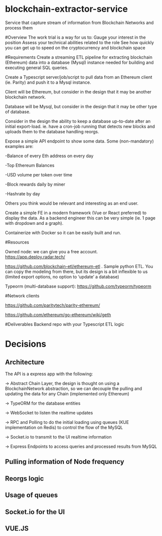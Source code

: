 # blockchain-extractor-service
Service that capture stream of information from Blockchain Networks and process them


#Overview
The work trial is a way for us to:
Gauge your interest in the position
Assess your technical abilities related to the role
See how quickly you can get up to speed on the cryptocurrency and blockchain space

#Requirements
Create a streaming ETL pipeline for extracting blockchain (Ethereum) data into a database (Mysql) instance needed for building and executing general SQL queries.

Create a Typescript server/job/script to pull data from an Ethereum client (ie. Parity) and push it to a Mysql instance.

Client will be Ethereum, but consider in the design that it may be another blockchain network.

Database will be Mysql, but consider in the design that it may be other type of database.

Consider in the design the ability to keep a database up-to-date after an initial export-load. ie. have a cron-job running that detects new blocks and uploads them to the database handling reorgs.

Expose a simple API endpoint to show some data. Some (non-mandatory) examples are:

-Balance of every Eth address on every day

-Top Ethereum Balances

-USD volume per token over time

-Block rewards daily by miner

-Hashrate by day

Others you think would be relevant and interesting as an end user.

Create a simple FE in a modern framework (Vue or React preferred) to display the data. As a backend engineer this can be very simple (ie. 1 page with dropdown and a graph).

Containerize with Docker so it can be easily built and run.

#Resources

Owned node: we can give you a free account. https://app.deploy.radar.tech/

https://github.com/blockchain-etl/ethereum-etl . Sample python ETL. You can copy the modeling from there, but its design is a bit inflexible to us (limited export options, no option to ‘update’ a database)

Typeorm (multi-database support): https://github.com/typeorm/typeorm

#Network clients

https://github.com/paritytech/parity-ethereum/

https://github.com/ethereum/go-ethereum/wiki/geth

#Deliverables
Backend repo with your Typescript ETL logic

# Decisions
## Architecture

The API is a express app with the following:

-> Abstract Chain Layer, the design is thought on using a BlockchainNetwork abstraction, so we can decouple the pulling and updating the data for any Chain (implemented only Ethereum)

-> TypeORM for the database entities

-> WebSocket to listen the realtime updates

-> RPC and Polling to do the initial loading using queues (KUE implementation on Redis) to control the flow of the MySQL

-> Socket.io to transmit to the UI realtime information

-> Express Endpoints to access queries and processed results from MySQL

## Pulling information of Node frequency

## Reorgs logic

## Usage of queues

## Socket.io for the UI

## VUE.JS

